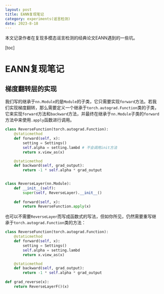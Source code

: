 ```yaml
---
layout: post
title: EANN复现笔记
category: experiments(谣言检测)
date: 2023-8-18
---
```

本文记录作者在复现多模态谣言检测的经典论文EANN遇到的一些坑。
<!-- more -->
[toc]

# EANN复现笔记

## 梯度翻转层的实现

我们写的继承于`nn.Module`的是`Module`的子类，它只需要实现`forward`方法。若我们实现梯度翻转，那么需要定义一个继承于`torch.autograd.Function`类的子类，它来实现`forward`方法和`backward`方法，并最终在继承于`nn.Module`子类的`forward`方法中来使用`.apply`函数进行调用。

```python
class ReverseFunction(torch.autograd.Function):
    @staticmethod
    def forward(self, x):
        setting = Settings()
        self.alpha = setting.lambd # 不会调用init方法
        return x.view_as(x)

    @staticmethod
    def backward(self, grad_output):
        return -1 * self.alpha * grad_output
    

class ReverseLayer(nn.Module):
    def __init__(self):
        super(self, ReverseLayer).__init__()
    
    def forward(self, x):
        return ReverseFunction.apply(x)
```

也可以不需要`ReverseLayer`而写成函数式的写法，但如你所见，仍然需要重写继承于`torch.autograd.Function`类的方法：

```python
class ReverseFunction(torch.autograd.Function):
    @staticmethod
    def forward(self, x):
        setting = Settings()
        self.alpha = setting.lambd
        return x.view_as(x)

    @staticmethod
    def backward(self, grad_output):
        return -1 * self.alpha * grad_output
    
def grad_reverse(x):
    return ReverseLayerF()(x)
```

